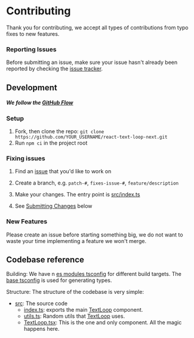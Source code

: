 # Contributing

Thank you for contributing, we accept all types of contributions from typo fixes to new features.

### Reporting Issues

Before submitting an issue, make sure your issue hasn't already been reported by checking the [issue tracker](https://github.com/samarmohan/react-text-loop-next/issues).

## Development

##### We follow the [GitHub Flow](https://guides.github.com/introduction/flow/)

### Setup

1. Fork, then clone the repo:
   `git clone https://github.com/YOUR_USERNAME/react-text-loop-next.git`
2. Run `npm ci` in the project root

### Fixing issues

1. Find an [issue](https://github.com/samarmohan/react-text-loop-next/issues) that you'd like to work on

2. Create a branch, e.g. `patch-#`, `fixes-issue-#`, `feature/description`

3. Make your changes. The entry point is [src/index.ts](./src/index.ts)

4. See [Submitting Changes](#submitting-changes) below

### New Features

Please create an issue before starting something big, we do not want to waste your time implementing a feature we won't merge.

## Codebase reference

Building: We have n [es modules tsconfig](./tsconfig.esm.json) for different build targets. The [base tsconfig](./tsconfig.base.json) is used for generating types.

Structure: The structure of the codebase is very simple:
- [src](./src/): The source code
  - [index.ts](./src/index.ts): exports the main [TextLoop](./src/TextLoop.tsx) component.
  - [utils.ts](./src/utils.ts): Random utils that [TextLoop](./src/TextLoop.tsx) uses.
  - [TextLoop.tsx](./src/index.ts): This is the one and only component. All the magic happens here.
